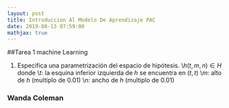 ```yaml
---
layout: post
title: Introduccion Al Modelo De Aprendizaje PAC
date: 2019-08-13 07:59:00
mathjax: true
---
```

##Tarea 1 machine Learning  
1. Especifica una parametrización del espacio de hipótesis.
\\$h(t,m,n)\in H$ donde
\\$t$: la esquina inferior izquierda de $h$ se encuentra en $(t,t)$
\\$m$: alto de $h$ (multiplo de 0.01)
\\$n$: ancho de $h$ (multiplo de 0.01)
### Wanda Coleman
